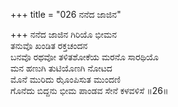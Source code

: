 +++
title = "026 ನನೆದ ಜಾಜಿನ"

+++
ನನೆದ ಜಾಜಿನ ಗಿರಿಯೊ ಭೀಮನ  
ತನುವೊ ಖಂಡಿತ ರಕ್ತಚಂದನ  
ಬನವೊ ರಥವೋ ತಳಿತಶೋಕೆಯ ಮರನೊ ಸಾರಥಿಯೊ  
ಮನ ಹಣುಗಿ ತುಟಿಯೊಣಗಿ ನೋಟದ  
ಮೊನೆ ಮುರಿದು ಝೊಂಪಿಸುತ ಮುಂದಣಿ  
ಗೊನೆದು ಬಿದ್ದನು ಭೀಮ ಪಾಂಡವ ಸೇನೆ ಕಳವಳಿಸೆ      ॥26॥